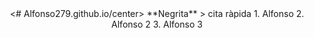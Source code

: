 
<center><# Alfonso279.github.io/center>
**Negrita**
> cita ràpida
1. Alfonso
2. Alfonso 2
3. Alfonso 3
